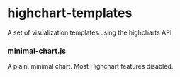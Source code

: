 highchart-templates
===================

A set of visualization templates using the highcharts API

### minimal-chart.js

A plain, minimal chart. Most Highchart features disabled.